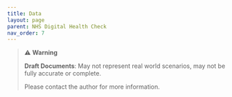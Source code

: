 ```yaml
---
title: Data
layout: page
parent: NHS Digital Health Check
nav_order: 7
---
```


> ⚠️ **Warning**
>  
> **Draft Documents**: May not represent real world scenarios, may not be fully accurate or complete.
>
> Please contact the author for more information.